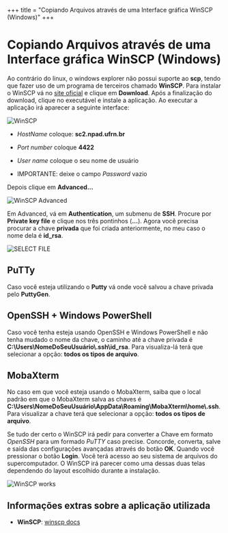 +++
title = "Copiando Arquivos através de uma Interface gráfica WinSCP (Windows)"
+++
# Copiando Arquivos através de uma Interface gráfica WinSCP (Windows)

Ao contrário do linux, o windows explorer não possui suporte ao **scp**, tendo
que fazer uso de um programa de terceiros chamado **WinSCP**. Para instalar o
WinSCP vá no [site oficial](https://winscp.net/eng/download.php) e clique em **Download**. Após a finalização do download, clique no executável e instale a aplicação. Ao executar a aplicação irá aparecer a seguinte interface:

![WinSCP](/Tutorials/assets/winscp_tutorial/winSCP.png)

- *HostName* coloque: **sc2.npad.ufrn.br**

- *Port number* coloque **4422**  

- *User name* coloque o seu nome de usuário

- IMPORTANTE: deixe o campo *Password* vazio

Depois clique em **Advanced...**

![WinSCP Advanced](/Tutorials/assets/winscp_tutorial/winSCP_Advanced.png)

Em Advanced, vá em **Authentication**, um submenu de **SSH**. Procure por **Private
key file** e clique nos três pontinhos (**...**). Agora você precisa procurar a
chave **privada** que foi criada anteriormente, no meu caso o nome dela é **id_rsa**.

![SELECT FILE](/Tutorials/assets/winscp_tutorial/select_file.png)

## PuTTy

Caso você esteja utilizando o **Putty** vá onde você salvou a chave privada pelo **PuttyGen**.

## OpenSSH + Windows PowerShell

Caso você tenha esteja usando OpenSSH e Windows PowerShell e não tenha mudado o nome da chave, o caminho até a chave privada é **C:\Users\NomeDoSeuUsuário\\.ssh\id_rsa**. Para visualiza-lá terá que selecionar a opção: **todos os tipos de arquivo**.

## MobaXterm

No caso em que você esteja usando o MobaXterm, saiba que o local padrão em que
o MobaXterm salva as chaves é **C:\Users\NomeDoSeuUsuário\AppData\Roaming\MobaXterm\home\\.ssh**.  Para visualizar a chave terá que selecionar a opção: **todos os tipos de arquivo**.

Se tudo der certo o WinSCP irá pedir para converter a Chave em formato *OpenSSH* para um formado *PuTTY* caso precise. Concorde, converta, salve e saída das configurações avançadas através do botão **OK**. Quando você pressionar o botão **Login**. Você terá acesso ao seu sistema de arquivos do supercomputador. O WinSCP irá parecer como uma dessas duas telas dependendo do layout escolhido durante a instalação.

![WinSCP works](/Tutorials/assets/winscp_tutorial/work.png)

## Informações extras sobre a aplicação utilizada

- **WinSCP**: [winscp docs](https://winscp.net/eng/docs/start)
